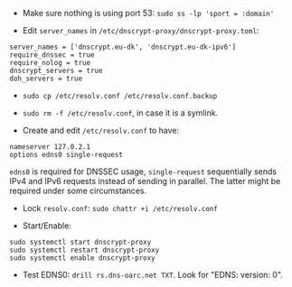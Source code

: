 + Make sure nothing is using port 53: `sudo ss -lp 'sport = :domain'`

+ Edit `server_names` in `/etc/dnscrypt-proxy/dnscrypt-proxy.toml`:
```
server_names = ['dnscrypt.eu-dk', 'dnscrypt.eu-dk-ipv6']
require_dnssec = true
require_nolog = true
dnscrypt_servers = true
doh_servers = true
```
+ `sudo cp /etc/resolv.conf /etc/resolv.conf.backup`

+ `sudo rm -f /etc/resolv.conf`, in case it is a symlink.

+ Create and edit `/etc/resolv.conf` to have:
```
nameserver 127.0.2.1
options edns0 single-request
```
`edns0` is required for DNSSEC usage, `single-request` sequentially sends IPv4 and IPv6 requests instead of sending in parallel. The latter might be required under some circumstances.

+ Lock `resolv.conf`: `sudo chattr +i /etc/resolv.conf`

+ Start/Enable:
```shell
sudo systemctl start dnscrypt-proxy
sudo systemctl restart dnscrypt-proxy
sudo systemctl enable dnscrypt-proxy
```
+ Test EDNS0: `drill rs.dns-oarc.net TXT`. Look for "EDNS: version: 0".
